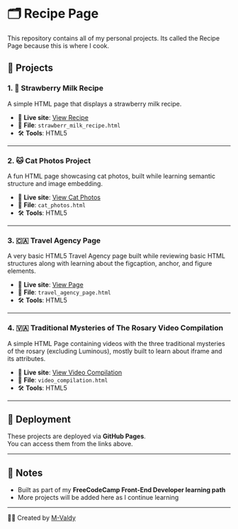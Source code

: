 # 🗂️ Recipe Page

This repository contains all of my personal projects. Its called the Recipe Page because this is where I cook.

## 📁 Projects

### 1. 🍓 Strawberry Milk Recipe

A simple HTML page that displays a strawberry milk recipe.

- 🔗 **Live site**: [View Recipe](https://m-valdy.github.io/Recipe-Page/strawberr_milk_recipe.html)
- 📄 **File**: `strawberr_milk_recipe.html`
- 🛠️ **Tools**: HTML5

---

### 2. 🐱 Cat Photos Project

A fun HTML page showcasing cat photos, built while learning semantic structure and image embedding.

- 🔗 **Live site**: [View Cat Photos](https://m-valdy.github.io/Recipe-Page/cat_photos.html)
- 📄 **File**: `cat_photos.html`
- 🛠️ **Tools**: HTML5

---
### 3. 🇨🇦 Travel Agency Page

A very basic HTML5 Travel Agency page built while reviewing basic HTML structures along with learning about the figcaption, anchor, and figure elements.

- 🔗 **Live site**: [View Page](https://m-valdy.github.io/Recipe-Page/travel_agency_page.html)
- 📄 **File**: `travel_agency_page.html`
- 🛠️ **Tools**: HTML5

---
### 4. 🇻🇦 Traditional Mysteries of The Rosary Video Compilation

A simple HTML Page containing videos with the three traditional mysteries of the rosary (excluding Luminous), 
mostly built to learn about iframe and its attributes.
- 🔗 **Live site**: [View Video Compilation](https://m-valdy.github.io/Recipe-Page/video_compilation.html)
- 📄 **File**: `video_compilation.html`
- 🛠️ **Tools**: HTML5

---
## 🚀 Deployment

These projects are deployed via **GitHub Pages**.  
You can access them from the links above.

---

## 📌 Notes

- Built as part of my **FreeCodeCamp Front-End Developer learning path**
- More projects will be added here as I continue learning

---

🧑‍💻 Created by [M-Valdy](https://github.com/M-Valdy)
